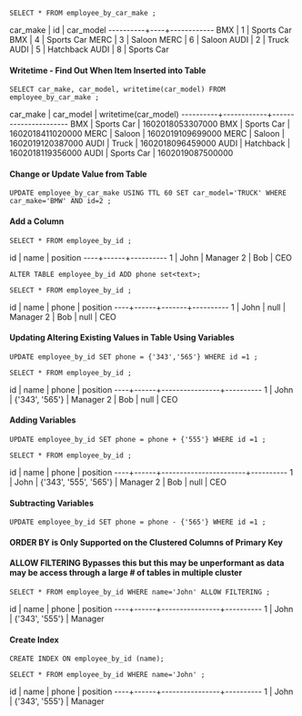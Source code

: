 ```
SELECT * FROM employee_by_car_make ;
```
 car_make | id | car_model
----------+----+------------
      BMX |  1 | Sports Car
      BMX |  4 | Sports Car
     MERC |  3 |     Saloon
     MERC |  6 |     Saloon
     AUDI |  2 |      Truck
     AUDI |  5 |  Hatchback
     AUDI |  8 | Sports Car

#### Writetime - Find Out When Item Inserted into Table
```
SELECT car_make, car_model, writetime(car_model) FROM employee_by_car_make ;
```
 car_make | car_model  | writetime(car_model)
----------+------------+----------------------
      BMX | Sports Car |     1602018053307000
      BMX | Sports Car |     1602018411020000
     MERC |     Saloon |     1602019109699000
     MERC |     Saloon |     1602019120387000
     AUDI |      Truck |     1602018096459000
     AUDI |  Hatchback |     1602018119356000
     AUDI | Sports Car |     1602019087500000

#### Change or Update Value from Table
```
UPDATE employee_by_car_make USING TTL 60 SET car_model='TRUCK' WHERE car_make='BMW' AND id=2 ;
```

#### Add a Column
```
SELECT * FROM employee_by_id ;
```
 id | name | position
----+------+----------
  1 | John |  Manager
  2 |  Bob |      CEO
```
ALTER TABLE employee_by_id ADD phone set<text>;
```
```
SELECT * FROM employee_by_id ;
```
 id | name | phone | position
----+------+-------+----------
  1 | John |  null |  Manager
  2 |  Bob |  null |      CEO


#### Updating Altering Existing Values in Table Using Variables
```
UPDATE employee_by_id SET phone = {'343','565'} WHERE id =1 ;
```
```
SELECT * FROM employee_by_id ;
```
 id | name | phone          | position
----+------+----------------+----------
  1 | John | {'343', '565'} |  Manager
  2 |  Bob |           null |      CEO

#### Adding Variables
```
UPDATE employee_by_id SET phone = phone + {'555'} WHERE id =1 ;
```
```
SELECT * FROM employee_by_id ;
```
 id | name | phone                 | position
----+------+-----------------------+----------
  1 | John | {'343', '555', '565'} |  Manager
  2 |  Bob |                  null |      CEO

#### Subtracting Variables
```
UPDATE employee_by_id SET phone = phone - {'565'} WHERE id =1 ;
```
#### ORDER BY is Only Supported on the Clustered Columns of Primary Key
#### ALLOW FILTERING Bypasses this but this may be unperformant as data may be access through a large # of tables in multiple cluster
```
SELECT * FROM employee_by_id WHERE name='John' ALLOW FILTERING ;
```
 id | name | phone          | position
----+------+----------------+----------
  1 | John | {'343', '555'} |  Manager

#### Create Index
```
CREATE INDEX ON employee_by_id (name);
```
```
SELECT * FROM employee_by_id WHERE name='John' ;
```
 id | name | phone          | position
----+------+----------------+----------
  1 | John | {'343', '555'} |  Manager


